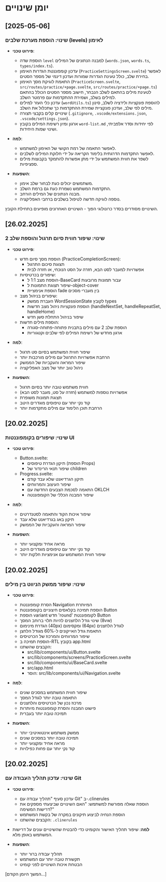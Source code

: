 # יומן שינויים

## [2025-05-06]

### שינוי: הוספת מערכת שלבים (levels) לאימון

- **פירוט טכני**:

  - הוספת שדה `level` למבנה הנתונים של המילים (`words.json`, `words.ts`, `types/index.ts`).
  - עדכון קומפוננטת הגדרות האימון (`PracticeSettingsScreen.svelte`) לאפשר בחירת שלב, כולל טעינת הגדרות שמורות ועדכון דינמי של מספר הסטים.
  - התאמת לוגיקת מסך האימון (`PracticeScreen.svelte`, `src/routes/practice/+page.svelte`, `src/routes/practice/+page.ts`) לטעינת מילים בהתאם לשלב הנבחר, חישוב מספר הסטים הכולל בהתאם למילים בשלב, ושמירת ההתקדמות עם פרמטר השלב.
  - עדכון כלי העזר למילים (`wordUtils.ts`) להוספת פונקציות ולידציה לשלב, סינון מילים לפי שלב, ועדכון פונקציית שמירת ההתקדמות כך שתכלול את השלב.
  - שינויים קלים בקבצי תצורה (`.gitignore`, `.vscode/extensions.json`, `.vscode/settings.json`).
  - ארגון ומיון רשימת המילים בקובץ `word-list.md` לפי יחידות וסדר אלפביתי, ושינוי שמות היחידות.

- **למה**:

  - לאפשר התאמה של רמת הקושי של האימון למשתמש.
  - לאפשר התקדמות הדרגתית בלימוד הקריאה על ידי חלוקת המילים לשלבים.
  - לשפר את חווית המשתמש על ידי מתן אפשרות להתמקד בקבוצות מילים ספציפיות.

- **השפעות**:
  - משתמשים יכולים כעת לבחור שלב אימון.
  - התקדמות המשתמש נשמרת כעת גם ברמת השלב.
  - מבנה הנתונים של המילים הורחב.
  - נוספה לוגיקה חדשה לטיפול בשלבים ברחבי האפליקציה.

השינויים מסודרים בסדר כרונולוגי הפוך - השינויים האחרונים מופיעים בתחילת הקובץ.

## [26.02.2025]

### שינוי: שיפור חווית סיום תרגול והוספת שלב 2

- **פירוט טכני**:

  - הוספת מסך סיום חדש (PracticeCompletionScreen):
    - תצוגת סיכום התרגול
    - אפשרויות למעבר לסט הבא, חזרה על הסט הנוכחי, או חזרה לבית
  - שיפורים בכרטיסיות:
    - הוספת מצב 1:1 ל-BaseCard עבור תמונות מרובעות
    - שיפור תצוגת התמונות ל-object-cover
    - הוספת אנימציית fade בין מעברי מסכים
  - שיפורים בניהול מצב:
    - העברת ממשק WordSessionState לקובץ types
    - הוספת פונקציות ניהול מצב חדשות (handleNextSet, handleRepeatSet, handleHome)
    - שיפור בניהול התחלת סשן חדש
  - הוספת מילים חדשות:
    - הוספת שלב 2 עם מילים בתבנית פתוחה-פתוחה-סגורה
    - ארגון מחדש של רשימת המילים לפי שלבים וקטגוריות

- **למה**:

  - שיפור חווית המשתמש בסיום סט תרגול
  - הרחבת אפשרויות התרגול עם מילים מורכבות יותר
  - שיפור המראה והעקביות של הממשק
  - ניהול טוב יותר של מצב האפליקציה

- **השפעות**:
  - חווית משתמש טובה יותר בסיום תרגול
  - אפשרויות נוספות למשתמש (חזרה על סט, מעבר לסט הבא)
  - תצוגת תמונות משופרת
  - קוד נקי יותר עם טיפוסים מוגדרים היטב
  - הרחבת תוכן הלימוד עם מילים מתקדמות יותר

## [20.02.2025]

### שינוי: שיפורים בקומפוננטות UI

- **פירוט טכני**:

  - Button.svelte:
    - תיקון הגדרת טיפוסים (הוספת Props)
    - שיפור תנאי הרינדור של children
  - Progress.svelte:
    - תיקון הגרדיאנט שלא עבד קודם
    - שיפור העיצוב והמרווחים
    - התאמה לסכמת הצבעים החדשה עם OKLCH
    - שיפור המבנה הכללי של הקומפוננטה

- **למה**:

  - שיפור איכות הקוד והתאמה לסטנדרטים
  - תיקון באג בגרדיאנט שלא עבד
  - שיפור המראה והעקביות של הממשק

- **השפעות**:
  - מראה אחיד ומקצועי יותר
  - קוד נקי יותר עם טיפוסים מוגדרים היטב
  - שיפור חווית המשתמש עם אנימציות חלקות יותר

## [20.02.2025]

### שינוי: שיפור ממשק הניווט בין מילים

- **פירוט טכני**:

  - הסרת קומפוננטת Navigation המיותרת
  - הוספת תמיכה בקלאסים חיצוניים בקומפוננטת Button
  - הוספת variant חדש 'round' לקומפוננטת Button
  - שינוי גודל הלחצנים להיות תלוי ברוחב המסך (8vw)
  - הגדרת מינימום (40px) ומקסימום (64px) לגודל הלחצנים
  - התאמת גודל האייקונים ל-60% מגודל הלחצן
  - שיפור המרווחים והמרכוז של הכרטיסים
  - הוספת תמיכה ב-RTL בקובץ app.html
  - הקבצים שהשתנו:
    - src/lib/components/ui/Button.svelte
    - src/lib/components/screens/PracticeScreen.svelte
    - src/lib/components/ui/BaseCard.svelte
    - src/app.html
    - הוסר: src/lib/components/ui/Navigation.svelte

- **למה**:

  - שיפור חווית המשתמש במסכים שונים
  - התאמה טובה יותר לגודל המסך
  - מרכוז נכון של הכרטיסים והלחצנים
  - פישוט המבנה והסרת קומפוננטות מיותרות
  - תמיכה טובה יותר בעברית

- **השפעות**:
  - ממשק משתמש אינטואיטיבי יותר
  - תמיכה טובה יותר במסכים שונים
  - מראה אחיד ומקצועי יותר
  - קוד נקי יותר עם פחות כפילויות

## [20.02.2025]

### שינוי: עדכון תהליך העבודה עם Git

- **פירוט טכני**:

  - עדכון סעיף "תהליך עבודה עם Git" ב-.clinerules
  - הוספת שאלה מפורשת למשתמש: "האם השינויים שביצעתי מספקים את דרישות המשימה?"
  - הוספת הנחיה לביצוע תיקונים במקרה של בקשת המשתמש
  - הקבצים שהשתנו: `.clinerules`

- **למה**:
  שיפור תהליך האישור והקומיט כדי להבטיח שהשינויים עונים על דרישות המשתמש באופן מלא.

- **השפעות**:
  - תהליך עבודה ברור יותר
  - תקשורת טובה יותר עם המשתמש
  - הבטחת איכות השינויים לפני קומיט

[המשך היומן הקודם...]
